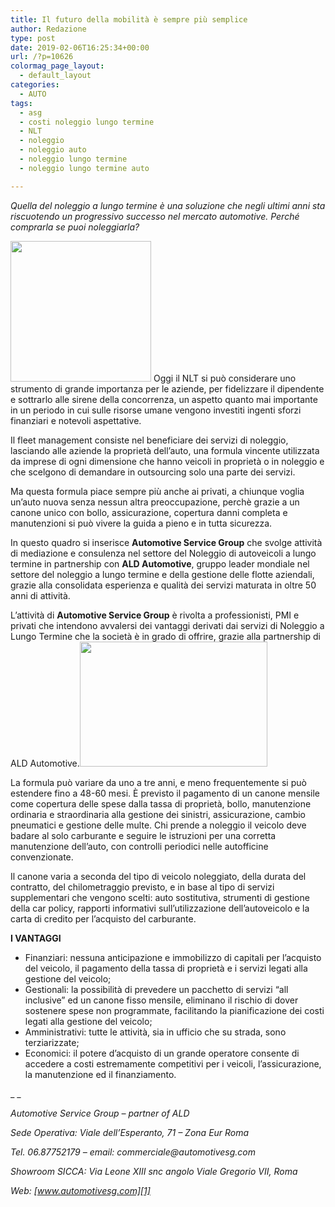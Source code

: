 ```yaml
---
title: Il futuro della mobilità è sempre più semplice
author: Redazione
type: post
date: 2019-02-06T16:25:34+00:00
url: /?p=10626
colormag_page_layout:
  - default_layout
categories:
  - AUTO
tags:
  - asg
  - costi noleggio lungo termine
  - NLT
  - noleggio
  - noleggio auto
  - noleggio lungo termine
  - noleggio lungo termine auto

---
```

_Quella del noleggio a lungo termine è una soluzione che negli ultimi anni sta riscuotendo un progressivo successo nel mercato automotive. Perché comprarla se puoi noleggiarla?_

<img decoding="async" loading="lazy" class="alignleft size-full wp-image-10370" src="https://progressonline.it/wp-content/uploads/2018/12/medium_jpeg-ASG.jpg" alt="" width="225" height="225" /> Oggi il NLT si può considerare uno strumento di grande importanza per le aziende, per fidelizzare il dipendente e sottrarlo alle sirene della concorrenza, un aspetto quanto mai importante in un periodo in cui sulle risorse umane vengono investiti ingenti sforzi finanziari e notevoli aspettative.

Il fleet management consiste nel beneficiare dei servizi di noleggio, lasciando alle aziende la proprietà dell’auto, una formula vincente utilizzata da imprese di ogni dimensione che hanno veicoli in proprietà o in noleggio e che scelgono di demandare in outsourcing solo una parte dei servizi.

Ma questa formula piace sempre più anche ai privati, a chiunque voglia un&#8217;auto nuova senza nessun altra preoccupazione, perchè grazie a un canone unico con bollo, assicurazione, copertura danni completa e manutenzioni si può vivere la guida a pieno e in tutta sicurezza.

In questo quadro si inserisce **Automotive Service Group** che svolge attività di mediazione e consulenza nel settore del Noleggio di autoveicoli a lungo termine in partnership con **ALD Automotive**, gruppo leader mondiale nel settore del noleggio a lungo termine e della gestione delle flotte aziendali, grazie alla consolidata esperienza e qualità dei servizi maturata in oltre 50 anni di attività.

L’attività di **Automotive Service Group** è rivolta a professionisti, PMI e privati che intendono avvalersi dei vantaggi derivati dai servizi di Noleggio a Lungo Termine che la società è in grado di offrire, grazie alla partnership di ALD Automotive.<img decoding="async" loading="lazy" class="size-medium wp-image-7766 alignright" src="https://progressonline.it/wp-content/uploads/2017/02/noleggio-su-misura-min-300x200.jpg" alt="" width="300" height="200" />

La formula può variare da uno a tre anni, e meno frequentemente si può estendere fino a 48-60 mesi. È previsto il pagamento di un canone mensile come copertura delle spese dalla tassa di proprietà, bollo, manutenzione ordinaria e straordinaria alla gestione dei sinistri, assicurazione, cambio pneumatici e gestione delle multe. Chi prende a noleggio il veicolo deve badare al solo carburante e seguire le istruzioni per una corretta manutenzione dell’auto, con controlli periodici nelle autofficine convenzionate.

Il canone varia a seconda del tipo di veicolo noleggiato, della durata del contratto, del chilometraggio previsto, e in base al tipo di servizi supplementari che vengono scelti: auto sostitutiva, strumenti di gestione della car policy, rapporti informativi sull’utilizzazione dell’autoveicolo e la carta di credito per l’acquisto del carburante.

**I VANTAGGI**

  * Finanziari: nessuna anticipazione e immobilizzo di capitali per l’acquisto del veicolo, il pagamento della tassa di proprietà e i servizi legati alla gestione del veicolo;
  * Gestionali: la possibilità di prevedere un pacchetto di servizi “all inclusive” ed un canone fisso mensile, eliminano il rischio di dover sostenere spese non programmate, facilitando la pianificazione dei costi legati alla gestione del veicolo;
  * Amministrativi: tutte le attività, sia in ufficio che su strada, sono terziarizzate;
  * Economici: il potere d&#8217;acquisto di un grande operatore consente di accedere a costi estremamente competitivi per i veicoli, l&#8217;assicurazione, la manutenzione ed il finanziamento.

_ _

_Automotive Service Group &#8211; partner of ALD_

_Sede Operativa: Viale dell’Esperanto, 71 – Zona Eur Roma_

_Tel. 06.87752179 – email: commerciale@automotivesg.com_

_Showroom SICCA: Via Leone XIII snc angolo Viale Gregorio VII, Roma_

_Web: [www.automotivesg.com][1]_

 [1]: https://www.automotivesg.com